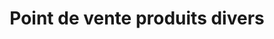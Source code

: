 ---
title: "Point de vente produits divers"
url: /gueckedou/point-de-vente-produits-divers-2/
shop: commodité
---
